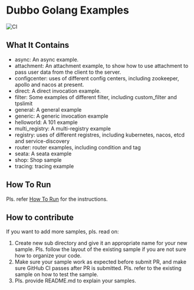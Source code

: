 # Dubbo Golang Examples

![CI](https://github.com/apache/dubbo-go-samples/workflows/CI/badge.svg)

## What It Contains

* async: An async example.
* attachment: An attachment example, to show how to use attachment to pass user data from the client to the server.  
* configcenter: uses of different config centers, including zookeeper, apollo and nacos at present.
* direct: A direct invocation example.
* filter: Some examples of different filter, including custom_filter and tpslimit
* general: A general example
* generic: A generic invocation example
* helloworld: A 101 example
* multi_registry: A multi-registry example
* registry: uses of different registres, including kubernetes, nacos, etcd and service-discovery
* router: router examples, including condition and tag
* seata: A seata example
* shop: Shop sample
* tracing: tracing example

## How To Run

Pls. refer [How To Run](HOWTO.md) for the instructions.

## How to contribute

If you want to add more samples, pls. read on:
1. Create new sub directory and give it an appropriate name for your new sample. Pls. follow the layout of the existing sample if you are not sure how to organize your code.
2. Make sure your sample work as expected before submit PR, and make sure GitHub CI passes after PR is submitted. Pls. refer to the existing sample on how to test the sample.   
3. Pls. provide README.md to explain your samples.
